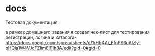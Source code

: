 # docs



Тестовая документация




в рамках домашнего задания я создал чек-лист для тестирования регистрации, логина и каталога-https://docs.google.com/spreadsheets/d/1rHh4Ai_FfnPS6uAIzly-pHQia1W4VJcFZIim8jFjh8A/edit?gid=0#gid=0
